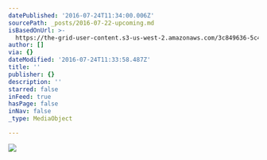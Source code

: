 ```yaml
---
datePublished: '2016-07-24T11:34:00.006Z'
sourcePath: _posts/2016-07-22-upcoming.md
isBasedOnUrl: >-
  https://the-grid-user-content.s3-us-west-2.amazonaws.com/3c849636-5c44-4084-a143-17a16f952567.jpg
author: []
via: {}
dateModified: '2016-07-24T11:33:58.487Z'
title: ''
publisher: {}
description: ''
starred: false
inFeed: true
hasPage: false
inNav: false
_type: MediaObject

---
```

![](https://the-grid-user-content.s3-us-west-2.amazonaws.com/3c849636-5c44-4084-a143-17a16f952567.jpg)